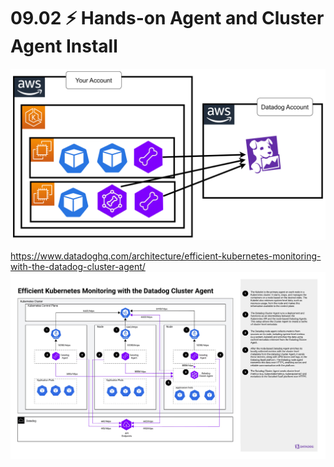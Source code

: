 # 09.02 ⚡ Hands-on Agent and Cluster Agent Install

![](../imgs/8c1453c702404a62878e8b2120e7baaa.png)

https://www.datadoghq.com/architecture/efficient-kubernetes-monitoring-with-the-datadog-cluster-agent/
![](../imgs/e2fa0dc468384f6ea7b5680ff57fc5b9.png)



